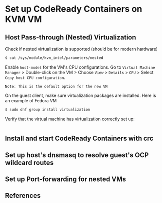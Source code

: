 # Set up CodeReady Containers on KVM VM
## Host Pass-through (Nested) Virtualization
Check if nested virtualization is supported (should be for modern hardware)
```bash
$ cat /sys/module/kvm_intel/parameters/nested
```
Enable `host-model` for the VM's CPU configurations. 
Go to `Virtual Machine Manager` > Double-click on the VM > Choose `View` > `Details` > `CPU` > Select `Copy host CPU configuration`.  

```
Note: This is the default option for the new VM
```
On the guest client, make sure virtualization packages are installed. Here is an example of Fedora VM
```bash
$ sudo dnf group install virtualization
```
Verify that the virtual machine has virtualization correctly set up:
```$ virt-host-validate
```

## Install and start CodeReady Containers with crc
## Set up host's dnsmasq to resolve guest's OCP wildcard routes
## Set up Port-forwarding for nested VMs
## References
